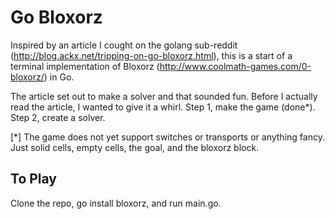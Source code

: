 # Go Bloxorz

Inspired by an article I cought on the golang sub-reddit (http://blog.ackx.net/tripping-on-go-bloxorz.html), this is a start of a terminal implementation of Bloxorz (http://www.coolmath-games.com/0-bloxorz/) in Go.

The article set out to make a solver and that sounded fun. Before I actually read the article, I wanted to give it a whirl. Step 1, make the game (done*). Step 2, create a solver.

[*] The game does not yet support switches or transports or anything fancy. Just solid cells, empty cells, the goal, and the bloxorz block.

## To Play
Clone the repo, go install bloxorz, and run main.go.
